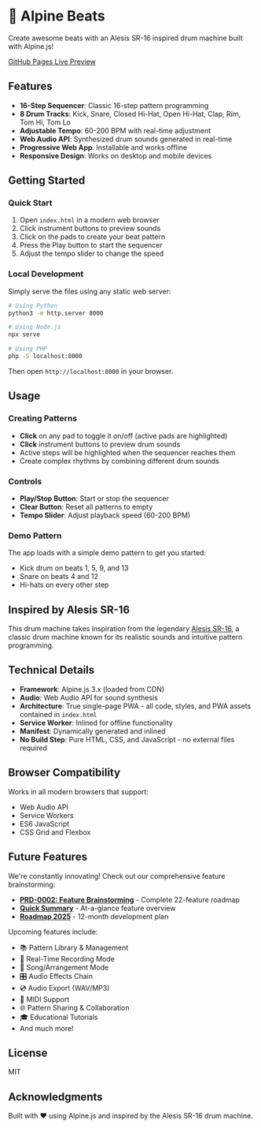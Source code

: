 # 🥁 Alpine Beats

Create awesome beats with an Alesis SR-16 inspired drum machine built with Alpine.js!

[GitHub Pages Live Preview](https://wclaytor.github.io/alpine-beats/index.html)

## Features

- **16-Step Sequencer**: Classic 16-step pattern programming
- **8 Drum Tracks**: Kick, Snare, Closed Hi-Hat, Open Hi-Hat, Clap, Rim, Tom Hi, Tom Lo
- **Adjustable Tempo**: 60-200 BPM with real-time adjustment
- **Web Audio API**: Synthesized drum sounds generated in real-time
- **Progressive Web App**: Installable and works offline
- **Responsive Design**: Works on desktop and mobile devices

## Getting Started

### Quick Start

1. Open `index.html` in a modern web browser
2. Click instrument buttons to preview sounds
3. Click on the pads to create your beat pattern
4. Press the Play button to start the sequencer
5. Adjust the tempo slider to change the speed

### Local Development

Simply serve the files using any static web server:

```bash
# Using Python
python3 -m http.server 8000

# Using Node.js
npx serve

# Using PHP
php -S localhost:8000
```

Then open `http://localhost:8000` in your browser.

## Usage

### Creating Patterns

- **Click** on any pad to toggle it on/off (active pads are highlighted)
- **Click** instrument buttons to preview drum sounds
- Active steps will be highlighted when the sequencer reaches them
- Create complex rhythms by combining different drum sounds

### Controls

- **Play/Stop Button**: Start or stop the sequencer
- **Clear Button**: Reset all patterns to empty
- **Tempo Slider**: Adjust playback speed (60-200 BPM)

### Demo Pattern

The app loads with a simple demo pattern to get you started:
- Kick drum on beats 1, 5, 9, and 13
- Snare on beats 4 and 12
- Hi-hats on every other step

## Inspired by Alesis SR-16

This drum machine takes inspiration from the legendary [Alesis SR-16](https://www.alesisdrums.com/multipads-and-drum-machines/sr-16/), a classic drum machine known for its realistic sounds and intuitive pattern programming.

## Technical Details

- **Framework**: Alpine.js 3.x (loaded from CDN)
- **Audio**: Web Audio API for sound synthesis
- **Architecture**: True single-page PWA - all code, styles, and PWA assets contained in `index.html`
- **Service Worker**: Inlined for offline functionality
- **Manifest**: Dynamically generated and inlined
- **No Build Step**: Pure HTML, CSS, and JavaScript - no external files required

## Browser Compatibility

Works in all modern browsers that support:
- Web Audio API
- Service Workers
- ES6 JavaScript
- CSS Grid and Flexbox

## Future Features

We're constantly innovating! Check out our comprehensive feature brainstorming:

- **[PRD-0002: Feature Brainstorming](docs/features/PRD-0002/PRD-0002.md)** - Complete 22-feature roadmap
- **[Quick Summary](docs/features/PRD-0002/PRD-0002-SUMMARY.md)** - At-a-glance feature overview
- **[Roadmap 2025](docs/features/PRD-0002/ROADMAP.md)** - 12-month development plan

Upcoming features include:
- 📚 Pattern Library & Management
- 🎵 Real-Time Recording Mode
- 📝 Song/Arrangement Mode
- 🎛️ Audio Effects Chain
- 💿 Audio Export (WAV/MP3)
- 🎹 MIDI Support
- 🌐 Pattern Sharing & Collaboration
- 🎓 Educational Tutorials
- And much more!

## License

MIT

## Acknowledgments

Built with ❤️ using Alpine.js and inspired by the Alesis SR-16 drum machine.

